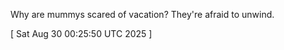  
Why are mummys scared of vacation? They're afraid to unwind.
 
[ 
Sat Aug 30 00:25:50 UTC 2025
 ]
